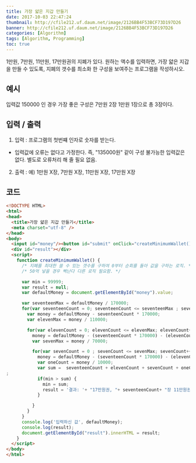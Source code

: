```yaml
---
title: 가장 얇은 지갑 만들기
date: 2017-10-03 22:47:24
thumbnail: http://cfile212.uf.daum.net/image/2126BB4F53BCF73D197D26
banner: http://cfile212.uf.daum.net/image/2126BB4F53BCF73D197D26
categories: [Algorithm]
tags: [Algorithm, Programming]
toc: true
---
```


1만원, 7만원, 11만원, 17만원권의 지폐가 있다. 원하는 액수를 입력하면, 가장 얇은 지갑을 만들 수 있도록, 지폐의 갯수를 최소화 한 구성을 보여주는 프로그램을 작성하시오.

<!-- more -->


## 예시
입력값 150000 인 경우 가장 좋은 구성은 7만원 2장 1만원 1장으로 총 3장이다.

## 입력 / 출력 

1. 입력 : 프로그램의 첫번쨰 인자로 숫자를 받는다.
  * 입력값에 오류는 없다고 가정한다. 즉, "135000원" 같이 구성 불가능한 입력값은 없다.
  별도로 오류처리 해 줄 필요 없음.
2. 출력 : 예) 1만원 X장, 7만원 X장, 11만원 X장, 17만원 X장

## 코드

```html
<!DOCTYPE HTML>
<html>
<head>
  <title>가장 얇은 지갑 만들기</title>
  <meta charset="utf-8" />
</head>
<body>
  <input id="money"/><button id="submit" onClick="createMinimumWallet()">Click me!!</button>
  <div id="result"></div>
  <script>
    function createMinimumWallet() {
      /* 지폐를 최대한 쓸 수 있는 갯수를 구하여 0부터 순회를 돌아 값을 구하는 로직. */
      /* 50억 넣을 경우 삑난다 다른 로직 필요함. */

      var min = 99999;
      var result = null;
      var defaultMoney = document.getElementById("money").value;

      var seventeenMax = defaultMoney / 170000;
      for(var seventeenCount = 0; seventeenCount <= seventeenMax ; seventeenCount++) {
        var money = defaultMoney - seventeenCount * 170000;
        var elevenMax = money / 110000;

        for(var elevenCount = 0; elevenCount <= elevenMax; elevenCount++) {
          money = defaultMoney - (seventeenCount * 170000) - (elevenCount * 110000);
          var sevenMax = money / 70000;

          for(var sevenCount = 0 ; sevenCount <= sevenMax; sevenCount++) {
            money = defaultMoney - (seventeenCount * 170000) - (elevenCount * 110000) - (sevenCount * 70000);
            var oneCount = money / 10000;
            var sum =  seventeenCount + elevenCount + sevenCount + oneCount;
;
            if(min > sum) {
              min = sum;
              result = '결과: '+ "17만원권, "+ seventeenCount+ "장 11만원권, "+ elevenCount+ "장 7만원권, "+ sevenCount+ "장 1만원권, "+ oneCount+"장 총 " + sum + "장" ;
            }

          }
        }
      }
      console.log('입력하신 값', defaultMoney);
      console.log(result);
      document.getElementById("result").innerHTML = result;
    }
  </script>
</body>
</html>
```
